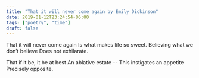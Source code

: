 ```yaml
---
title: "That it will never come again by Emily Dickinson"
date: 2019-01-12T23:24:54-06:00
tags: ["poetry", "time"]
draft: false
---
```


That it will never come again
Is what makes life so sweet.
Believing what we don’t believe
Does not exhilarate.

That if it be, it be at best
An ablative estate --
This instigates an appetite
Precisely opposite.